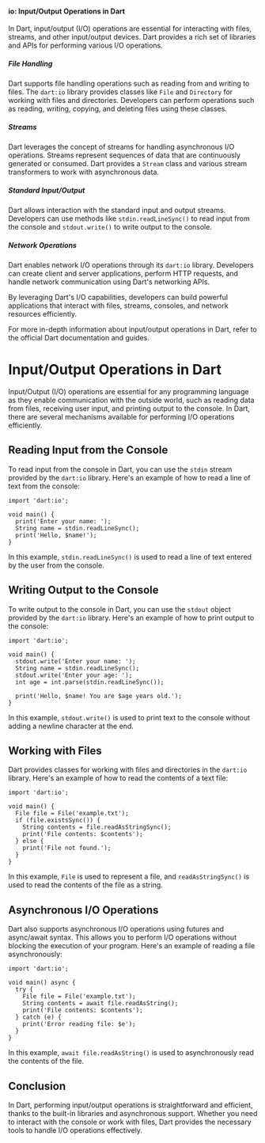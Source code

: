 #### io: Input/Output Operations in Dart

In Dart, input/output (I/O) operations are essential for interacting with files, streams, and other input/output devices. Dart provides a rich set of libraries and APIs for performing various I/O operations.

##### File Handling
Dart supports file handling operations such as reading from and writing to files. The `dart:io` library provides classes like `File` and `Directory` for working with files and directories. Developers can perform operations such as reading, writing, copying, and deleting files using these classes.

##### Streams
Dart leverages the concept of streams for handling asynchronous I/O operations. Streams represent sequences of data that are continuously generated or consumed. Dart provides a `Stream` class and various stream transformers to work with asynchronous data.

##### Standard Input/Output
Dart allows interaction with the standard input and output streams. Developers can use methods like `stdin.readLineSync()` to read input from the console and `stdout.write()` to write output to the console.

##### Network Operations
Dart enables network I/O operations through its `dart:io` library. Developers can create client and server applications, perform HTTP requests, and handle network communication using Dart's networking APIs.

By leveraging Dart's I/O capabilities, developers can build powerful applications that interact with files, streams, consoles, and network resources efficiently.

For more in-depth information about input/output operations in Dart, refer to the official Dart documentation and guides.

# Input/Output Operations in Dart

Input/Output (I/O) operations are essential for any programming language as they enable communication with the outside world, such as reading data from files, receiving user input, and printing output to the console. In Dart, there are several mechanisms available for performing I/O operations efficiently.

## Reading Input from the Console

To read input from the console in Dart, you can use the `stdin` stream provided by the `dart:io` library. Here's an example of how to read a line of text from the console:

```
import 'dart:io';

void main() {
  print('Enter your name: ');
  String name = stdin.readLineSync();
  print('Hello, $name!');
}
```

In this example, `stdin.readLineSync()` is used to read a line of text entered by the user from the console.

## Writing Output to the Console

To write output to the console in Dart, you can use the `stdout` object provided by the `dart:io` library. Here's an example of how to print output to the console:

```
import 'dart:io';

void main() {
  stdout.write('Enter your name: ');
  String name = stdin.readLineSync();
  stdout.write('Enter your age: ');
  int age = int.parse(stdin.readLineSync());
  
  print('Hello, $name! You are $age years old.');
}
```

In this example, `stdout.write()` is used to print text to the console without adding a newline character at the end.

## Working with Files

Dart provides classes for working with files and directories in the `dart:io` library. Here's an example of how to read the contents of a text file:

```
import 'dart:io';

void main() {
  File file = File('example.txt');
  if (file.existsSync()) {
    String contents = file.readAsStringSync();
    print('File contents: $contents');
  } else {
    print('File not found.');
  }
}
```

In this example, `File` is used to represent a file, and `readAsStringSync()` is used to read the contents of the file as a string.

## Asynchronous I/O Operations

Dart also supports asynchronous I/O operations using futures and async/await syntax. This allows you to perform I/O operations without blocking the execution of your program. Here's an example of reading a file asynchronously:

```
import 'dart:io';

void main() async {
  try {
    File file = File('example.txt');
    String contents = await file.readAsString();
    print('File contents: $contents');
  } catch (e) {
    print('Error reading file: $e');
  }
}
```

In this example, `await file.readAsString()` is used to asynchronously read the contents of the file.

## Conclusion

In Dart, performing input/output operations is straightforward and efficient, thanks to the built-in libraries and asynchronous support. Whether you need to interact with the console or work with files, Dart provides the necessary tools to handle I/O operations effectively.

